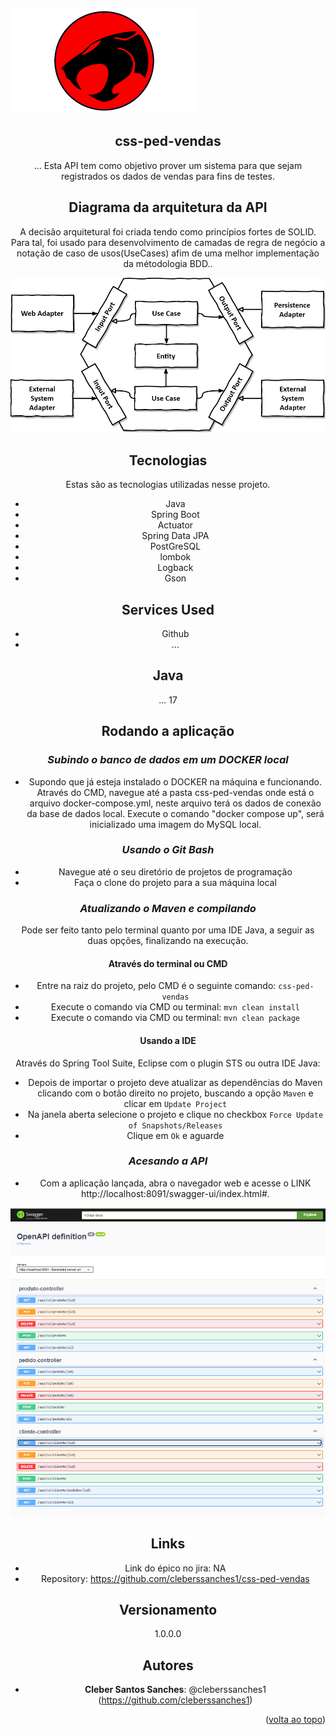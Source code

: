 <a name="readme-top"></a>

<br />


 
 ![Diagrama de Classes da API](src/main/resources/assets/Logo_thunder_cats.png)
<div align="center">



 
## css-ped-vendas
 
... Esta API tem como objetivo prover um sistema para que sejam registrados os dados de vendas para fins de testes.  

 
 
## Diagrama da arquitetura da API 
 
A decisão arquitetural foi criada tendo como princípios fortes de SOLID. Para tal, foi usado para desenvolvimento de camadas de regra de negócio a notação de caso de usos(UseCases) afim de uma melhor implementação da métodologia BDD..
 
 ![Diagrama de Classes da API](src/main/resources/assets/HEXAGONAL.png)
 
 
 
## Tecnologias
 
 
Estas são as tecnologias utilizadas nesse projeto.

* Java
* Spring Boot
* Actuator
* Spring Data JPA
* PostGreSQL
* lombok
* Logback 
* Gson
 
## Services Used
 
* Github
* ...
 
 
## Java
... 17
 
## Rodando a aplicação

### *Subindo o banco de dados em um DOCKER local*

- Supondo que já esteja instalado o DOCKER na máquina e funcionando. Através do CMD, navegue até a pasta css-ped-vendas onde está o arquivo docker-compose.yml, neste arquivo terá os dados de conexão da base de dados local. Execute o comando "docker compose up", será inicializado uma imagem do MySQL  local.
 
### *Usando o Git Bash*

- Navegue até o seu diretório de projetos de programação
- Faça o clone do projeto para a sua máquina local 
 
 
### *Atualizando o Maven e compilando*

Pode ser feito tanto pelo terminal quanto por uma IDE Java, a seguir as duas opções, finalizando na execução.
 
#### Através do terminal ou CMD

- Entre na raiz do projeto, pelo CMD é o seguinte comando: ```css-ped-vendas```
- Execute o comando via CMD ou terminal: ```mvn clean install```
- Execute o comando via CMD ou terminal: ```mvn clean package```

#### Usando a IDE

Através do Spring Tool Suite, Eclipse com o plugin STS ou outra IDE Java:
- Depois de importar o projeto deve atualizar as dependências do Maven clicando com o botão direito no projeto, buscando a opção ```Maven``` e clicar em ```Update Project```
- Na janela aberta selecione o projeto e clique no checkbox ```Force Update of Snapshots/Releases``` 
- Clique em ```Ok``` e aguarde
 
 
### *Acesando a API*

- Com a aplicação lançada, abra o navegador web e acesse o LINK http://localhost:8091/swagger-ui/index.html#.

![Logo of the project](src/main/resources/assets/Swagger_api_vendas.PNG)
  
## Links
 
 - Link do épico no jira: NA
 - Repository: https://github.com/cleberssanches1/css-ped-vendas
 
 
## Versionamento
 
1.0.0.0
 
 
## Autores
 
* **Cleber Santos Sanches**: @cleberssanches1 (https://github.com/cleberssanches1)
 
 
<p align="right">(<a href="#readme-top">volta ao topo</a>)</p>
